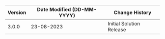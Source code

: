 | **Version** | **Date Modified (DD-MM-YYYY)** | **Change History**                          |
|-------------|--------------------------------|---------------------------------------------|
| 3.0.0       | 23-08-2023                     | Initial Solution Release                    |
